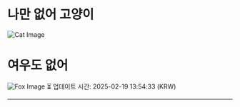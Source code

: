 
# 나만 없어 고양이

![Cat Image](https://cdn2.thecatapi.com/images/1js.jpg)

# 여우도 없어
![Fox Image](https://randomfox.ca/images/24.jpg)
⏳ 업데이트 시간: 2025-02-19 13:54:33 (KRW)

---
